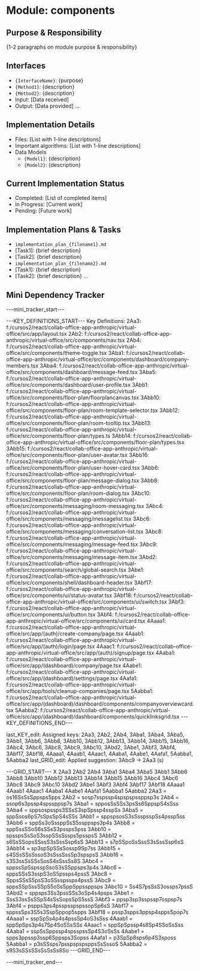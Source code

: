 # Module: components

## Purpose & Responsibility
{1-2 paragraphs on module purpose & responsibility}

## Interfaces
* `{InterfaceName}`: {purpose}
* `{Method1}`: {description}
* `{Method2}`: {description}
* Input: [Data received]
* Output: [Data provided]
...

## Implementation Details
* Files: [List with 1-line descriptions]
* Important algorithms: [List with 1-line descriptions]
* Data Models
    * `{Model1}`: {description}
    * `{Model2}`: {description}

## Current Implementation Status
* Completed: [List of completed items]
* In Progress: [Current work]
* Pending: [Future work]

## Implementation Plans & Tasks
* `implementation_plan_{filename1}.md`
* [Task1]: {brief description}
* [Task2]: {brief description}
* `implementation_plan_{filename2}.md`
* [Task1]: {brief description}
* [Task2]: {brief description} 
...

## Mini Dependency Tracker
---mini_tracker_start---

---KEY_DEFINITIONS_START---
Key Definitions:
2Aa3: f:/cursos2/react/collab-office-app-anthropic/virtual-office/src/app/layout.tsx
2Ab2: f:/cursos2/react/collab-office-app-anthropic/virtual-office/src/components/nav.tsx
2Ab4: f:/cursos2/react/collab-office-app-anthropic/virtual-office/src/components/theme-toggle.tsx
3Aba1: f:/cursos2/react/collab-office-app-anthropic/virtual-office/src/components/dashboard/company-members.tsx
3Aba4: f:/cursos2/react/collab-office-app-anthropic/virtual-office/src/components/dashboard/message-feed.tsx
3Aba5: f:/cursos2/react/collab-office-app-anthropic/virtual-office/src/components/dashboard/user-profile.tsx
3Abb1: f:/cursos2/react/collab-office-app-anthropic/virtual-office/src/components/floor-plan/floorplancanvas.tsx
3Abb10: f:/cursos2/react/collab-office-app-anthropic/virtual-office/src/components/floor-plan/room-template-selector.tsx
3Abb12: f:/cursos2/react/collab-office-app-anthropic/virtual-office/src/components/floor-plan/room-tooltip.tsx
3Abb13: f:/cursos2/react/collab-office-app-anthropic/virtual-office/src/components/floor-plan/types.ts
3Abb14: f:/cursos2/react/collab-office-app-anthropic/virtual-office/src/components/floor-plan/types.tsx
3Abb15: f:/cursos2/react/collab-office-app-anthropic/virtual-office/src/components/floor-plan/user-avatar.tsx
3Abb16: f:/cursos2/react/collab-office-app-anthropic/virtual-office/src/components/floor-plan/user-hover-card.tsx
3Abb6: f:/cursos2/react/collab-office-app-anthropic/virtual-office/src/components/floor-plan/message-dialog.tsx
3Abb8: f:/cursos2/react/collab-office-app-anthropic/virtual-office/src/components/floor-plan/room-dialog.tsx
3Abc10: f:/cursos2/react/collab-office-app-anthropic/virtual-office/src/components/messaging/room-messaging.tsx
3Abc4: f:/cursos2/react/collab-office-app-anthropic/virtual-office/src/components/messaging/messagelist.tsx
3Abc6: f:/cursos2/react/collab-office-app-anthropic/virtual-office/src/components/messaging/conversation-list.tsx
3Abc8: f:/cursos2/react/collab-office-app-anthropic/virtual-office/src/components/messaging/message-feed.tsx
3Abc9: f:/cursos2/react/collab-office-app-anthropic/virtual-office/src/components/messaging/message-item.tsx
3Abd2: f:/cursos2/react/collab-office-app-anthropic/virtual-office/src/components/search/global-search.tsx
3Abe1: f:/cursos2/react/collab-office-app-anthropic/virtual-office/src/components/shell/dashboard-header.tsx
3Abf17: f:/cursos2/react/collab-office-app-anthropic/virtual-office/src/components/ui/status-avatar.tsx
3Abf18: f:/cursos2/react/collab-office-app-anthropic/virtual-office/src/components/ui/switch.tsx
3Abf3: f:/cursos2/react/collab-office-app-anthropic/virtual-office/src/components/ui/button.tsx
3Abf4: f:/cursos2/react/collab-office-app-anthropic/virtual-office/src/components/ui/card.tsx
4Aaaa1: f:/cursos2/react/collab-office-app-anthropic/virtual-office/src/app/(auth)/create-company/page.tsx
4Aaab1: f:/cursos2/react/collab-office-app-anthropic/virtual-office/src/app/(auth)/login/page.tsx
4Aaac1: f:/cursos2/react/collab-office-app-anthropic/virtual-office/src/app/(auth)/signup/page.tsx
4Aaba1: f:/cursos2/react/collab-office-app-anthropic/virtual-office/src/app/(dashboard)/company/page.tsx
4Aabe1: f:/cursos2/react/collab-office-app-anthropic/virtual-office/src/app/(dashboard)/settings/page.tsx
4Aafa1: f:/cursos2/react/collab-office-app-anthropic/virtual-office/src/app/tools/cleanup-companies/page.tsx
5Aabba1: f:/cursos2/react/collab-office-app-anthropic/virtual-office/src/app/(dashboard)/dashboard/components/companyoverviewcard.tsx
5Aabba2: f:/cursos2/react/collab-office-app-anthropic/virtual-office/src/app/(dashboard)/dashboard/components/quicklinksgrid.tsx
---KEY_DEFINITIONS_END---

last_KEY_edit: Assigned keys: 2Aa3, 2Ab2, 2Ab4, 3Aba1, 3Aba4, 3Aba5, 3Abb1, 3Abb6, 3Abb8, 3Abb10, 3Abb12, 3Abb13, 3Abb14, 3Abb15, 3Abb16, 3Abc4, 3Abc6, 3Abc8, 3Abc9, 3Abc10, 3Abd2, 3Abe1, 3Abf3, 3Abf4, 3Abf17, 3Abf18, 4Aaaa1, 4Aaab1, 4Aaac1, 4Aaba1, 4Aabe1, 4Aafa1, 5Aabba1, 5Aabba2
last_GRID_edit: Applied suggestion: 3Abc9 -> 2Aa3 (s)

---GRID_START---
X 2Aa3 2Ab2 2Ab4 3Aba1 3Aba4 3Aba5 3Abb1 3Abb6 3Abb8 3Abb10 3Abb12 3Abb13 3Abb14 3Abb15 3Abb16 3Abc4 3Abc6 3Abc8 3Abc9 3Abc10 3Abd2 3Abe1 3Abf3 3Abf4 3Abf17 3Abf18 4Aaaa1 4Aaab1 4Aaac1 4Aaba1 4Aabe1 4Aafa1 5Aabba1 5Aabba2
2Aa3 = os16SsSsSppsps5pps
2Ab2 = sosp7sspssp4spspspssppsp3s
2Ab4 = ssop6s3pssp4spssppsp7s
3Aba1 = spposSsSSs3psSs6SppspS4sSss
3Aba4 = sppsospssps3SSsS3spSpssp4sspSs
3Aba5 = sppSsos6pS7sSpsSpS4sSSs
3Abb1 = sppspsosS3sSsspsspSs4pssp5ss
3Abb6 = sppSs3oSssppSsS5ssppsps3p4s
3Abb8 = sppSssSSoS6sSSsS3pssps5pss
3Abb10 = spsspsSsSoS3sspSSsSssps5psspsS
3Abb12 = s6SsSSopsSSssS3sSssSsp6sS
3Abb13 = s7pSSpoSsSssS3sSssSsp6sS
3Abb14 = sp3spSpSSsSossp9Sp7ss
3Abb15 = s4SSsSSsSssoS3sSssSssSp3spspsS
3Abb16 = s3S3ssSsSSsSosS4sSssSs8S
3Abc4 = sppssSpSspsspSsoS3sSSppsps3p4s
3Abc6 = sppsSSsS3sspS3oS5pssps4pssS
3Abc8 = SppsSSsS5psS3oSSsspssps4pssS
3Abc9 = sppsSSpSssSSpS5oSsSppSppssppsps
3Abc10 = Ss4S7psSsS3ossps7pssS
3Abd2 = sppsps3Ss3pssSSs3oSp4s4psps
3Abe1 = SssS3ssSsSSpS4sSsSopsSpS5ssS
3Abf3 = ppsp3sp3sspssp7ospsp7s
3Abf4 = pspps3ps4psspsspspssopSp6sS
3Abf17 = sppssSps3S5s3SspSppop5spps
3Abf18 = pssp3spps3ppsp4sppsSpop7s
4Aaaa1 = sspSpSs4p4s4pssSp4oS3sSss
4Aaab1 = sppSpSps3p4s7Sp4SoSSsSSs
4Aaac1 = sppSpSpssp4s8Sp4SSoSsSss
4Aaba1 = sspSsSppssp4spsspssSp4S3oSsSs
4Aabe1 = spps3ppssp3ssp6Sppsps3Sopss
4Aafa1 = p3SpSp8sps6p4S3sposs
5Aabba1 = p3sSSsps7psspspspsppsSsSssoS
5Aabba2 = s9S3sSSsSSsSsSsSs8So
---GRID_END---

---mini_tracker_end---
